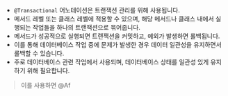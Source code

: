 - `@Transactional` 어노테이션은 트랜잭션 관리를 위해 사용됩니다.
- 메서드 레벨 또는 클래스 레벨에 적용할 수 있으며, 해당 메서드나 클래스 내에서 실행되는 작업들을 하나의 트랜잭션으로 묶어줍니다.
- 메서드가 성공적으로 실행되면 트랜잭션을 커밋하고, 예외가 발생하면 롤백됩니다.
-  이를 통해 데이터베이스 작업 중에 문제가 발생한 경우 데이터 일관성을 유지하면서 롤백할 수 있습니다.
- 주로 데이터베이스 관련 작업에서 사용되며, 데이터베이스 상태를 일관성 있게 유지하기 위해 필요합니다.

> 이를 사용하면 @Af